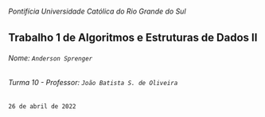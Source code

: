 ###### Pontifícia Universidade Católica do Rio Grande do Sul

## Trabalho 1 de Algoritmos e Estruturas de Dados II

###### Nome: `Anderson Sprenger`

###### Turma 10 - Professor: `João Batista S. de Oliveira`

`26 de abril de 2022`
